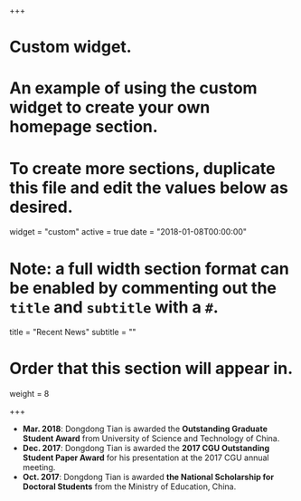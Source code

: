 +++
# Custom widget.
# An example of using the custom widget to create your own homepage section.
# To create more sections, duplicate this file and edit the values below as desired.
widget = "custom"
active = true
date = "2018-01-08T00:00:00"

# Note: a full width section format can be enabled by commenting out the `title` and `subtitle` with a `#`.
title = "Recent News"
subtitle = ""

# Order that this section will appear in.
weight = 8

+++

- **Mar. 2018**: Dongdong Tian is awarded the **Outstanding Graduate Student Award** from University of Science and Technology of China.
- **Dec. 2017**: Dongdong Tian is awarded the **2017 CGU Outstanding Student Paper Award** for his presentation at the 2017 CGU annual meeting.
- **Oct. 2017**: Dongdong Tian is awarded **the National Scholarship for Doctoral Students** from the Ministry of Education, China.
